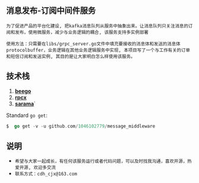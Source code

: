 ## 消息发布-订阅中间件服务
    为了促进产品的平台化建设, 把kafka消息队列从服务中抽象出来。让消息队列只关注消息的订阅和发布，使用微服务，减少与业务逻辑的耦合, 该服务支持多实例部署

    使用方法：只需要在libs/grpc_server.go文件中填充要接收的消息体和发送的消息体protocolbuffer，业务逻辑在其他业务逻辑服务中实现, 本项目写了一个与工作有关的订单和短信订阅和发送实例, 其目的是让大家明白怎么样使用该服务。

## 技术栈
1. [**beego**](https://beego.me/)
2. [**rpcx**](github.com/smallnest/rpcx)
3. [**sarama**](https://github.com/Shopify/sarama)`

Standard  `go get`:

```go
$  go get -v -u github.com/1046102779/message_middleware
```



## 说明

+ `希望与大家一起成长，有任何该服务运行或者代码问题，可以及时找我沟通，喜欢开源，热爱开源, 欢迎多交流`   
+ `联系方式：cdh_cjx@163.com`
